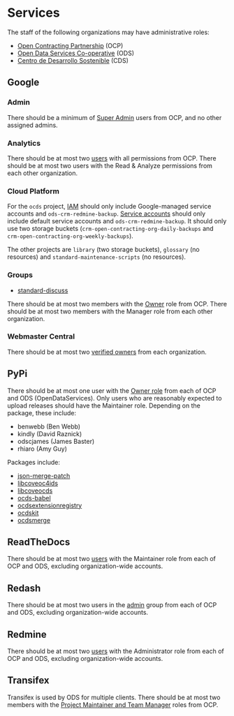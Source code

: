 # Services

The staff of the following organizations may have administrative roles:

* [Open Contracting Partnership](https://www.open-contracting.org/about/team/) (OCP)
* [Open Data Services Co-operative](http://opendataservices.coop) (ODS)
* [Centro de Desarrollo Sostenible](http://www.cds.com.py) (CDS)

## Google

### Admin

There should be a minimum of [Super Admin](https://admin.google.com/open-contracting.org/AdminHome?hl=en#DomainSettings/notab=1&role=9170516996784129&subtab=roles) users from OCP, and no other assigned admins.

### Analytics

There should be at most two [users](https://analytics.google.com/analytics/web/#/a35677147w162037252p163071392/admin/suiteusermanagement/account) with all permissions from OCP. There should be at most two users with the Read & Analyze permissions from each other organization.

### Cloud Platform

For the `ocds` project, [IAM](https://console.cloud.google.com/iam-admin/iam?organizationId=1015889055088&project=ocds-172716) should only include Google-managed service accounts and `ods-crm-redmine-backup`. [Service accounts](https://console.cloud.google.com/iam-admin/serviceaccounts?organizationId=1015889055088&project=ocds-172716) should only include default service accounts and `ods-crm-redmine-backup`. It should only use two storage buckets (`crm-open-contracting-org-daily-backups` and `crm-open-contracting-org-weekly-backups`).

The other projects are `library` (two storage buckets), `glossary` (no resources) and `standard-maintenance-scripts` (no resources).

### Groups

* [standard-discuss](https://groups.google.com/a/open-contracting.org/forum/#!forum/standard-discuss)

There should be at most two members with the [Owner](https://support.google.com/a/answer/167094?hl=en) role from OCP. There should be at most two members with the Manager role from each other organization.

### Webmaster Central

There should be at most two [verified owners](https://www.google.com/webmasters/verification/details?hl=en&siteUrl=https://www.open-contracting.org/) from each organization.

## PyPi

There should be at most one user with the [Owner role](https://pypi.org/help/#collaborator-roles) from each of OCP and ODS (OpenDataServices). Only users who are reasonably expected to upload releases should have the Maintainer role. Depending on the package, these include:

* benwebb (Ben Webb)
* kindly (David Raznick)
* odscjames (James Baster)
* rhiaro (Amy Guy)

Packages include:

* [json-merge-patch](https://pypi.org/manage/project/json-merge-patch/collaboration/)
* [libcoveoc4ids](https://pypi.org/manage/project/libcoveoc4ids/collaboration/)
* [libcoveocds](https://pypi.org/manage/project/libcoveocds/collaboration/)
* [ocds-babel](https://pypi.org/manage/project/ocds-babel/collaboration/)
* [ocdsextensionregistry](https://pypi.org/manage/project/ocdsextensionregistry/collaboration/)
* [ocdskit](https://pypi.org/manage/project/ocdskit/collaboration/)
* [ocdsmerge](https://pypi.org/manage/project/ocdsmerge/collaboration/)

## ReadTheDocs

There should be at most two [users](https://readthedocs.org/dashboard/ocds-standard-development-handbook/users/) with the Maintainer role from each of OCP and ODS, excluding organization-wide accounts.

## Redash

There should be at most two users in the [admin](http://live.redash.opencontracting.uk0.bigv.io:9090/groups/1) group from each of OCP and ODS, excluding organization-wide accounts.

## Redmine

There should be at most two [users](https://crm.open-contracting.org/users) with the Administrator role from each of OCP and ODS, excluding organization-wide accounts.

## Transifex

Transifex is used by ODS for multiple clients. There should be at most two members with the [Project Maintainer and Team Manager](https://docs.transifex.com/teams/understanding-user-roles) roles from OCP.
